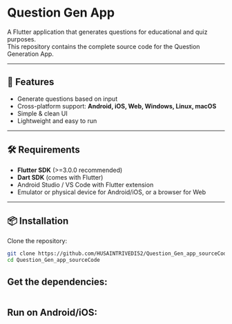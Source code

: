 # Question Gen App

A Flutter application that generates questions for educational and quiz purposes.  
This repository contains the complete source code for the Question Generation App.

---

## 🚀 Features

- Generate questions based on input
- Cross-platform support: **Android, iOS, Web, Windows, Linux, macOS**
- Simple & clean UI
- Lightweight and easy to run

---

## 🛠 Requirements

- **Flutter SDK** (>=3.0.0 recommended)  
- **Dart SDK** (comes with Flutter)  
- Android Studio / VS Code with Flutter extension  
- Emulator or physical device for Android/iOS, or a browser for Web  

---

## 📦 Installation

Clone the repository:

```bash
git clone https://github.com/HUSAINTRIVEDI52/Question_Gen_app_sourceCode.git
cd Question_Gen_app_sourceCode
```

## Get the dependencies:

```flutter pub get
```

## Run on Android/iOS:
```flutter run
```
